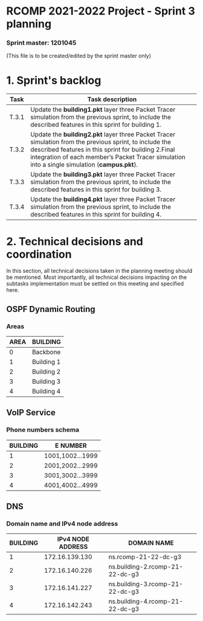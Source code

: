 RCOMP 2021-2022 Project - Sprint 3 planning
===========================================
### Sprint master: 1201045 ###
(This file is to be created/edited by the sprint master only)

# 1. Sprint's backlog #
| **Task** | **Task description** |
| ---- | ---- |
| T.3.1 | Update the **building1.pkt** layer three Packet Tracer simulation from the previous sprint, to include the described features in this sprint for building 1.|
| T.3.2 | Update the **building2.pkt** layer three Packet Tracer simulation from the previous sprint, to include the described features in this sprint for building 2.Final integration of each member’s Packet Tracer simulation into a single simulation (**campus.pkt**).|
| T.3.3 | Update the **building3.pkt** layer three Packet Tracer simulation from the previous sprint, to include the described features in this sprint for building 3.|
| T.3.4 | Update the **building4.pkt** layer three Packet Tracer simulation from the previous sprint, to include the described features in this sprint for building 4.|

# 2. Technical decisions and coordination #
In this section, all technical decisions taken in the planning meeting should be mentioned. 		Most importantly, all technical decisions impacting on the subtasks implementation must be settled on this 		meeting and specified here.

## OSPF Dynamic Routing

### Areas

|  **AREA**    |  **BUILDING**  |
|     ----     |      ----      |
|      0       |    Backbone    |
|      1       |   Building 1   |
|      2       |   Building 2   |
|      3       |   Building 3   |
|      4       |   Building 4   |

## VoIP Service

### Phone numbers schema

|  **BUILDING**  |     **E NUMBER**     |
|     ----       |        ----          |
|       1        |    1001,1002...1999  |
|       2        |    2001,2002...2999  |
|       3        |    3001,3002...3999  |
|       4        |    4001,4002...4999  |

## DNS

### Domain name and IPv4 node address

|  **BUILDING**  | **IPv4 NODE ADDRESS**|        **DOMAIN NAME**          |
|     ----       |        ----          |             ----                |
|       1        |    172.16.139.130    |       ns.rcomp-21-22-dc-g3      |
|       2        |    172.16.140.226    | ns.building-2.rcomp-21-22-dc-g3 |
|       3        |    172.16.141.227    | ns.building-3.rcomp-21-22-dc-g3 |
|       4        |    172.16.142.243    | ns.building-4.rcomp-21-22-dc-g3 |
